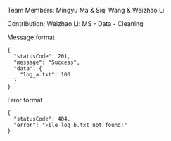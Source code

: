 
Team Members:
Mingyu Ma & Siqi Wang & Weizhao Li

Contribution:
Weizhao Li: MS - Data - Cleaning


Message format
```
{
  "statusCode": 201,
  "message": "Success",
  "data": {
    "log_a.txt": 100
  }
}
```



Error format
```
{
  "statusCode": 404,
  "error": "File log_b.txt not found!"
}
```